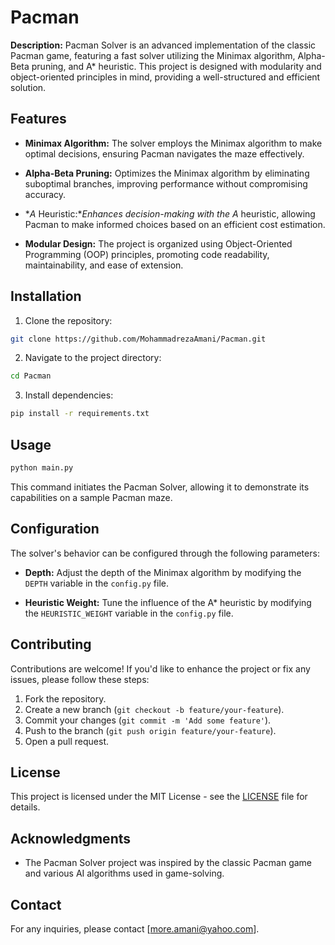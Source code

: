 # Pacman

**Description:**
Pacman Solver is an advanced implementation of the classic Pacman game, featuring a fast solver utilizing the Minimax algorithm, Alpha-Beta pruning, and A* heuristic. This project is designed with modularity and object-oriented principles in mind, providing a well-structured and efficient solution.

## Features

- **Minimax Algorithm:** The solver employs the Minimax algorithm to make optimal decisions, ensuring Pacman navigates the maze effectively.

- **Alpha-Beta Pruning:** Optimizes the Minimax algorithm by eliminating suboptimal branches, improving performance without compromising accuracy.

- **A* Heuristic:**Enhances decision-making with the A* heuristic, allowing Pacman to make informed choices based on an efficient cost estimation.

- **Modular Design:** The project is organized using Object-Oriented Programming (OOP) principles, promoting code readability, maintainability, and ease of extension.

## Installation

1. Clone the repository:

```bash
git clone https://github.com/MohammadrezaAmani/Pacman.git
```

2. Navigate to the project directory:

```bash
cd Pacman
```

3. Install dependencies:

```bash
pip install -r requirements.txt
```

## Usage

```python
python main.py
```

This command initiates the Pacman Solver, allowing it to demonstrate its capabilities on a sample Pacman maze.

## Configuration

The solver's behavior can be configured through the following parameters:

- **Depth:** Adjust the depth of the Minimax algorithm by modifying the `DEPTH` variable in the `config.py` file.

- **Heuristic Weight:** Tune the influence of the A* heuristic by modifying the `HEURISTIC_WEIGHT` variable in the `config.py` file.

## Contributing

Contributions are welcome! If you'd like to enhance the project or fix any issues, please follow these steps:

1. Fork the repository.
2. Create a new branch (`git checkout -b feature/your-feature`).
3. Commit your changes (`git commit -m 'Add some feature'`).
4. Push to the branch (`git push origin feature/your-feature`).
5. Open a pull request.

## License

This project is licensed under the MIT License - see the [LICENSE](./LICENSE) file for details.

## Acknowledgments

- The Pacman Solver project was inspired by the classic Pacman game and various AI algorithms used in game-solving.

## Contact

For any inquiries, please contact [more.amani@yahoo.com].
